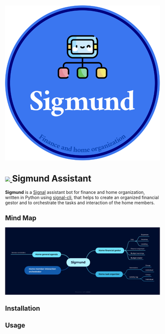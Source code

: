 <p align="center">
  <img src="sigmund.svg"/>
</p>



<h1>
  <a href="https://www.signal.org/">
    <img src="https://user-images.githubusercontent.com/35022933/215067099-b2a98de6-a04d-4a85-9e51-001d1a750c35.png" height="50px"/>
  </a>
  Sigmund Assistant
</h1>

<p>
<b>Sigmund</b> is a <a href="https://www.signal.org/">Signal</a> assistant bot for finance and home organization, written in Python using <a href="https://github.com/AsamK/signal-cli">signal-cli</a>, that helps to create an organized financial gestor and to orchestrate the tasks and interaction of the home members.
</p>


<h2>
  Mind Map
</h2>
<p align="center">
  <img src="mind-map.png"/>
</p>

<h2 id="Installation">
  Installation
</h1>

<h2>
  Usage
</h2>
